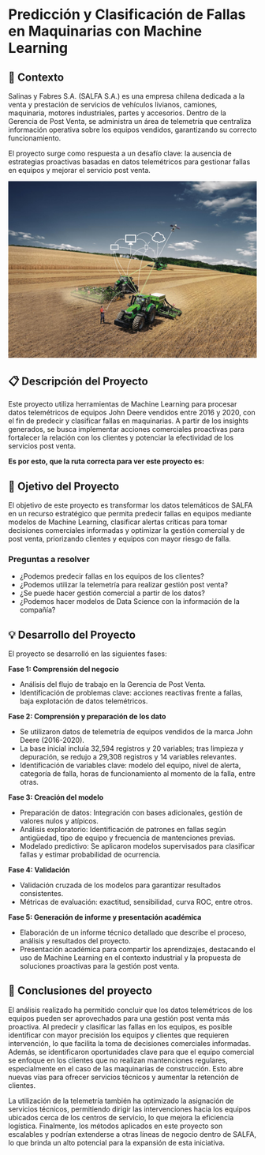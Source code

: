 # Predicción y Clasificación de Fallas en Maquinarias con Machine Learning

## 📝 Contexto

Salinas y Fabres S.A. (SALFA S.A.) es una empresa chilena dedicada a la venta y prestación de servicios de vehículos livianos, camiones, maquinaria, motores industriales, partes y accesorios. Dentro de la Gerencia de Post Venta, se administra un área de telemetría que centraliza información operativa sobre los equipos vendidos, garantizando su correcto funcionamiento.

El proyecto surge como respuesta a un desafío clave: la ausencia de estrategias proactivas basadas en datos telemétricos para gestionar fallas en equipos y mejorar el servicio post venta.

![](images/telemetria.jpeg)

## 📋 Descripción del Proyecto

Este proyecto utiliza herramientas de Machine Learning para procesar datos telemétricos de equipos John Deere vendidos entre 2016 y 2020, con el fin de predecir y clasificar fallas en maquinarias. A partir de los insights generados, se busca implementar acciones comerciales proactivas para fortalecer la relación con los clientes y potenciar la efectividad de los servicios post venta.

**Es por esto, que la ruta correcta para ver este proyecto es:**

## 🎯 Ojetivo del Proyecto

El objetivo de este proyecto es transformar los datos telemáticos de SALFA en un recurso estratégico que permita predecir fallas en equipos mediante modelos de Machine Learning, clasificar alertas críticas para tomar decisiones comerciales informadas y optimizar la gestión comercial y de post venta, priorizando clientes y equipos con mayor riesgo de falla.

### Preguntas a resolver

- ¿Podemos predecir fallas en los equipos de los clientes?
- ¿Podemos utilizar la telemetría para realizar gestión post venta?
- ¿Se puede hacer gestión comercial a partir de los datos?
- ¿Podemos hacer modelos de Data Science con la información de la compañía?

## 💡 Desarrollo del Proyecto
El proyecto se desarrolló en las siguientes fases:

**Fase 1: Comprensión del negocio**
- Análisis del flujo de trabajo en la Gerencia de Post Venta.
- Identificación de problemas clave: acciones reactivas frente a fallas, baja explotación de datos telemétricos.
  
**Fase 2: Comprensión y preparación de los dato**

- Se utilizaron datos de telemetría de equipos vendidos de la marca John Deere (2016-2020).
- La base inicial incluía 32,594 registros y 20 variables; tras limpieza y depuración, se redujo a 29,308 registros y 14 variables relevantes.
- Identificación de variables clave: modelo del equipo, nivel de alerta, categoría de falla, horas de funcionamiento al momento de la falla, entre otras.

**Fase 3: Creación del modelo**

- Preparación de datos: Integración con bases adicionales, gestión de valores nulos y atípicos.
- Análisis exploratorio: Identificación de patrones en fallas según antigüedad, tipo de equipo y frecuencia de mantenciones previas.
- Modelado predictivo: Se aplicaron modelos supervisados para clasificar fallas y estimar probabilidad de ocurrencia.

**Fase 4: Validación**
- Validación cruzada de los modelos para garantizar resultados consistentes.
- Métricas de evaluación: exactitud, sensibilidad, curva ROC, entre otros.
  
**Fase 5: Generación de informe y presentación académica**
- Elaboración de un informe técnico detallado que describe el proceso, análisis y resultados del proyecto.
- Presentación académica para compartir los aprendizajes, destacando el uso de Machine Learning en el contexto industrial y la propuesta de soluciones proactivas para la gestión post venta.

## 📝 Conclusiones del proyecto

El análisis realizado ha permitido concluir que los datos telemétricos de los equipos pueden ser aprovechados para una gestión post venta más proactiva. Al predecir y clasificar las fallas en los equipos, es posible identificar con mayor precisión los equipos y clientes que requieren intervención, lo que facilita la toma de decisiones comerciales informadas. Además, se identificaron oportunidades clave para que el equipo comercial se enfoque en los clientes que no realizan mantenciones regulares, especialmente en el caso de las maquinarias de construcción. Esto abre nuevas vías para ofrecer servicios técnicos y aumentar la retención de clientes.

La utilización de la telemetría también ha optimizado la asignación de servicios técnicos, permitiendo dirigir las intervenciones hacia los equipos ubicados cerca de los centros de servicio, lo que mejora la eficiencia logística. Finalmente, los métodos aplicados en este proyecto son escalables y podrían extenderse a otras líneas de negocio dentro de SALFA, lo que brinda un alto potencial para la expansión de esta iniciativa.


